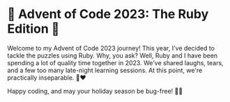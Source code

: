 # 🎄 Advent of Code 2023: The Ruby Edition 💎

Welcome to my Advent of Code 2023 journey! This year, I've decided to tackle the puzzles using Ruby. Why, you ask? Well, Ruby and I have been spending a lot of quality time together in 2023. We've shared laughs, tears, and a few too many late-night learning sessions. At this point, we're practically inseparable. 💎❤️

Happy coding, and may your holiday season be bug-free! 🎅🎉